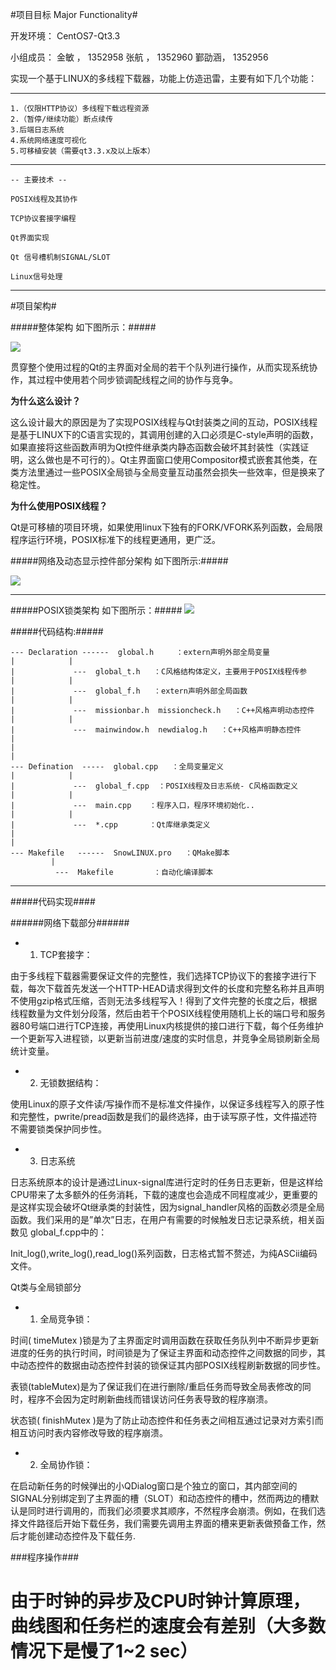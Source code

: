 #项目目标 Major Functionality#

开发环境： 	CentOS7-Qt3.3

小组成员：	金敏  ， 1352958
		张航  ， 1352960
		鄞劭涵， 1352956 



实现一个基于LINUX的多线程下载器，功能上仿造迅雷，主要有如下几个功能：

---


	1.（仅限HTTP协议）多线程下载远程资源
	2.（暂停/继续功能）断点续传
	3.后端日志系统
	4.系统网络速度可视化
	5.可移植安装（需要qt3.3.x及以上版本）


---

	
	-- 主要技术 --
	
	POSIX线程及其协作

	TCP协议套接字编程

	Qt界面实现

	Qt 信号槽机制SIGNAL/SLOT

	Linux信号处理





---


#项目架构#


#####整体架构 如下图所示：#####

![](http://files.cnblogs.com/files/guguli/SNOW-ARCH.gif)


贯穿整个使用过程的Qt的主界面对全局的若干个队列进行操作，从而实现系统协作，其过程中使用若个同步锁调配线程之间的协作与竞争。

**为什么这么设计？**

这么设计最大的原因是为了实现POSIX线程与Qt封装类之间的互动，POSIX线程是基于LINUX下的C语言实现的，其调用创建的入口必须是C-style声明的函数，如果直接将这些函数声明为Qt控件继承类内静态函数会破坏其封装性（实践证明，这么做也是不可行的）。Qt主界面窗口使用Compositor模式嵌套其他类，在类方法里通过一些POSIX全局锁与全局变量互动虽然会损失一些效率，但是换来了稳定性。


**为什么使用POSIX线程？**

Qt是可移植的项目环境，如果使用linux下独有的FORK/VFORK系列函数，会局限程序运行环境，POSIX标准下的线程更通用，更广泛。




#####网络及动态显示控件部分架构 如下图所示:#####

![](http://files.cnblogs.com/files/guguli/SNOW-ARCH-NET.gif)


---
#####POSIX锁类架构 如下图所示：#####
![](http://files.cnblogs.com/files/guguli/SNOW-MUTEX.gif)


#####代码结构:#####

	--- Declaration ------  global.h     ：extern声明外部全局变量
	|            |
	|             ---  global_t.h   ：C风格结构体定义，主要用于POSIX线程传参
	|            |
	|             ---  global_f.h   ：extern声明外部全局函数
	|            |
	|             ---  missionbar.h  missioncheck.h   ：C++风格声明动态控件
	|            |
	|             ---  mainwindow.h  newdialog.h   ：C++风格声明静态控件
	|
	|
	|
	--- Defination  -----  global.cpp   ：全局变量定义
	|            |
	|             ---  global_f.cpp  ：POSIX线程及日志系统- C风格函数定义
	|            |
	|             ---  main.cpp    ：程序入口，程序环境初始化..
	|            |
	|             ---  *.cpp       ：Qt库继承类定义
	|
	|
	--- Makefile   ------  SnowLINUX.pro   ：QMake脚本
             |
              ---  Makefile         ：自动化编译脚本


---


#####代码实现####


######网络下载部分######


- 1. TCP套接字：

由于多线程下载器需要保证文件的完整性，我们选择TCP协议下的套接字进行下载，每次下载首先发送一个HTTP-HEAD请求得到文件的长度和完整名称并且声明不使用gzip格式压缩，否则无法多线程写入！得到了文件完整的长度之后，根据线程数量为文件划分段落，然后由若干个POSIX线程使用随机上长的端口号和服务器80号端口进行TCP连接，再使用Linux内核提供的接口进行下载，每个任务维护一个更新写入进程锁，以更新当前进度/速度的实时信息，并竞争全局锁刷新全局统计变量。


- 2. 无锁数据结构：

使用Linux的原子文件读/写操作而不是标准文件操作，以保证多线程写入的原子性和完整性，pwrite/pread函数是我们的最终选择，由于读写原子性，文件描述符不需要锁类保护同步性。


- 3. 日志系统

日志系统原本的设计是通过Linux-signal库进行定时的任务日志更新，但是这样给CPU带来了太多额外的任务消耗，下载的速度也会造成不同程度减少，更重要的是这样实现会破坏Qt继承类的封装性，因为signal_handler风格的函数必须是全局函数。我们采用的是”单次”日志，在用户有需要的时候触发日志记录系统，相关函数见 global_f.cpp中的：

Init_log(),write_log(),read_log()系列函数，日志格式暂不赘述，为纯ASCii编码文件。



Qt类与全局锁部分

- 1. 全局竞争锁：

时间( timeMutex )锁是为了主界面定时调用函数在获取任务队列中不断异步更新进度的任务的执行时间，时间锁是为了保证主界面和动态控件之间数据的同步，其中动态控件的数据由动态控件封装的锁保证其内部POSIX线程刷新数据的同步性。

表锁(tableMutex)是为了保证我们在进行删除/重启任务而导致全局表修改的同时，程序不会因为定时刷新曲线而错误访问任务表导致的程序崩溃。

状态锁( finishMutex )是为了防止动态控件和任务表之间相互通过记录对方索引而相互访问时表内容修改导致的程序崩溃。

- 2. 全局协作锁：

在启动新任务的时候弹出的小QDialog窗口是个独立的窗口，其内部空间的SIGNAL分别绑定到了主界面的槽（SLOT）和动态控件的槽中，然而两边的槽默认是同时进行调用的，而我们必须要求其顺序，不然程序会崩溃。例如，在我们选择文件路径后开始下载任务，我们需要先调用主界面的槽来更新表做预备工作，然后才能创建动态控件及下载任务.


###程序操作###


由于时钟的异步及CPU时钟计算原理，曲线图和任务栏的速度会有差别（大多数情况下是慢了1~2 sec）
=============================
